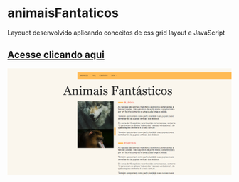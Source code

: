 # animaisFantaticos
Layouot desenvolvido aplicando conceitos de css grid layout e JavaScript

<h2><a href="https://felipejohnny.com/animaisFantasticos">Acesse clicando aqui</a></h2>

<img src="./img/Screenshot.png"></img>
